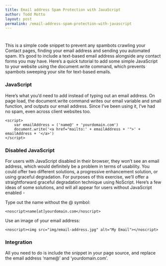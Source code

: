 ```yaml
---
title: Email address Spam Protection with JavaScript
author: Todd Motto
layout: post
permalink: /email-address-spam-protection-with-javascript
---
```

# 

This is a simple code snippet to prevent any spambots crawling your Contact pages, finding your email address and sending you automated spam. It’s good to include a text-based email address alongside any contact forms you may have. Here’s a quick tutorial to add some simple JavaScript to your website using the document.write command, which prevents spambots sweeping your site for text-based emails.

### JavaScript

Here’s what you’d need to add instead of typing out an email address. On page load, the document.write command writes our email variable and small function, and outputs our email address. Since I’ve been using it, I’ve had no spam, even across client websites too.

    <script>
		var emailAddress = ('name@' + 'yourdomain.com')
		document.write('<a href="mailto:' + emailAddress + '">' + emailAddress + '</a>')
	</script>

### Disabled JavaScript

For users with JavaScript disabled in their browser, they won’t see an email address, which would definitely be a problem in terms of usability. You could offer two different solutions, a progressive enhancement solution, or using graceful degradation. For purposes of this exercise, we’ll offer a straightforward graceful degradation technique using NoScript. Here’s a few ideas of some solutions, and will all appear for users without JavaScript enabled -

Type out the name without the @ symbol:

    <noscript>name[at]yourdomain.com</noscript>

Use an image of your email address:

    <noscript><img src="img/email-address.jpg" alt="My Email"></noscript>

### Integration

All you need to do is include the snippet in your page source, and replace the email address ‘name@’ and ‘yourdomain.com’.